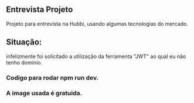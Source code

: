 ## Entrevista Projeto 

Projeto para entrevista na Hubbi, usando algumas tecnologias do mercado.


## Situação:
infelizmente foi solicitado a utilização da ferramenta "JWT" ao qual eu não tenho dominio.

### Codigo para rodar npm run dev.
### A image usada é gratuida.